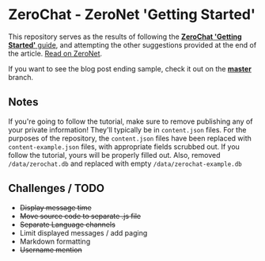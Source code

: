 # ZeroChat - ZeroNet 'Getting Started'

This repository serves as the results of following the [**ZeroChat 'Getting Started'** guide](https://decentralize.today/decentralized-p2p-chat-in-100-lines-of-code-d6e496034cd4), and attempting the other suggestions provided at the end of the article.
[Read on ZeroNet](http://127.0.0.1:43110/Blog.ZeroNetwork.bit/?Post:99:ZeroChat+tutorial).

If you want to see the blog post ending sample, check it out on the [**master**](https://github.com/mslighthouse/ZeroChat/tree/master) branch.

## Notes
If you're going to follow the tutorial, make sure to remove publishing any of your private information!
They'll typically be in `content.json` files.
For the purposes of the repository, the `content.json` files have been replaced with `content-example.json` files, with appropriate fields scrubbed out.
If you follow the tutorial, yours will be properly filled out.
Also, removed `/data/zerochat.db` and replaced with empty `/data/zerochat-example.db`

## Challenges / TODO
- ~~Display message time~~
- ~~Move source code to separate .js file~~
- ~~Separate Language channels~~
- Limit displayed messages / add paging
- Markdown formatting
- ~~Username mention~~
